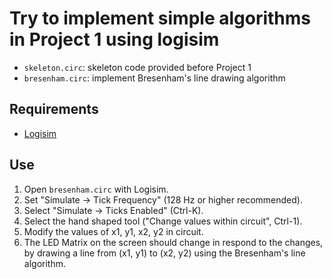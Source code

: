 # Try to implement simple algorithms in Project 1 using logisim
* `skeleton.circ`: skeleton code provided before Project 1
* `bresenham.circ`: implement Bresenham's line drawing algorithm

## Requirements
* [Logisim](http://www.cburch.com/logisim/index.html)

## Use
1. Open `bresenham.circ` with Logisim. 
2. Set "Simulate -> Tick Frequency" (128 Hz or higher recommended). 
3. Select "Simulate -> Ticks Enabled" (Ctrl-K). 
4. Select the hand shaped tool ("Change values within circuit", Ctrl-1). 
5. Modify the values of x1, y1, x2, y2 in circuit. 
6. The LED Matrix on the screen should change in respond to the changes, by
	drawing a line from (x1, y1) to (x2, y2) using the Bresenham's line
	algorithm. 

